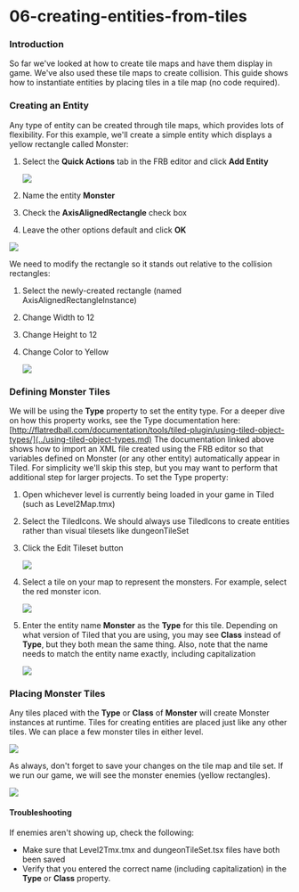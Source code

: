 # 06-creating-entities-from-tiles

### Introduction

So far we've looked at how to create tile maps and have them display in game. We've also used these tile maps to create collision. This guide shows how to instantiate entities by placing tiles in a tile map (no code required).

### Creating an Entity

Any type of entity can be created through tile maps, which provides lots of flexibility. For this example, we'll create a simple entity which displays a yellow rectangle called Monster:

1.  Select the **Quick Actions** tab in the FRB editor and click **Add Entity**

    ![](../../../../media/2021-02-img_603179247a2b1.png)
2. Name the entity **Monster**
3. Check the **AxisAlignedRectangle** check box
4. Leave the other options default and click **OK**

![](../../../../media/2021-02-img_603179528d62a.png)

We need to modify the rectangle so it stands out relative to the collision rectangles:

1. Select the newly-created rectangle (named AxisAlignedRectangleInstance)
2. Change Width to 12
3. Change Height to 12
4.  Change Color to Yellow

    ![](../../../../media/2016-08-img_57acd2692ad27.png)

###

### Defining Monster Tiles

We will be using the **Type** property to set the entity type. For a deeper dive on how this property works, see the Type documentation here: [http://flatredball.com/documentation/tools/tiled-plugin/using-tiled-object-types/](../using-tiled-object-types.md) The documentation linked above shows how to import an XML file created using the FRB editor so that variables defined on Monster (or any other entity) automatically appear in Tiled. For simplicity we'll skip this step, but you may want to perform that additional step for larger projects. To set the Type property:

1. Open whichever level is currently being loaded in your game in Tiled (such as Level2Map.tmx)
2. Select the TiledIcons. We should always use TiledIcons to create entities rather than visual tilesets like dungeonTileSet
3.  Click the Edit Tileset button

    ![](../../../../media/2021-02-img_60317aed173f1.png)
4.  Select a tile on your map to represent the monsters. For example, select the red monster icon.

    ![](../../../../media/2021-02-img_60317b4090261.png)
5.  Enter the entity name **Monster** as the **Type** for this tile. Depending on what version of Tiled that you are using, you may see **Class** instead of **Type**, but they both mean the same thing. Also, note that the name needs to match the entity name exactly, including capitalization

    ![](../../../../media/2021-02-img_60317b80e081e.png)

### Placing Monster Tiles

Any tiles placed with the **Type** or **Class** of **Monster** will create Monster instances at runtime. Tiles for creating entities are placed just like any other tiles. We can place a few monster tiles in either level. &#x20;

![](../../../../media/2021-02-img_60317c045fefa.png)

As always, don't forget to save your changes on the tile map and tile set. If we run our game, we will see the monster enemies (yellow rectangles). &#x20;

![](../../../../media/2021-02-img_60317c757a487.png)

#### Troubleshooting

If enemies aren't showing up, check the following:

* Make sure that Level2Tmx.tmx and dungeonTileSet.tsx files have both been saved
* Verify that you entered the correct name (including capitalization) in the **Type** or **Class** property.
